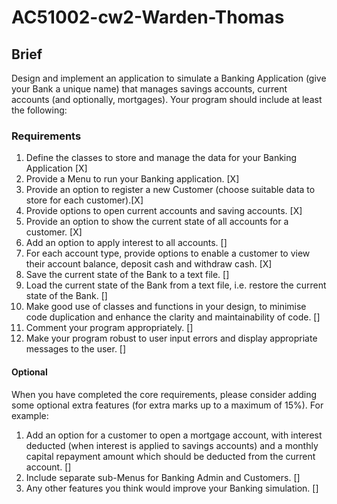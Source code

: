 # AC51002-cw2-Warden-Thomas

## Brief

Design and implement an application to simulate a Banking Application (give your Bank a unique
name) that manages savings accounts, current accounts (and optionally, mortgages). Your program
should include at least the following:

### Requirements  

1. Define the classes to store and manage the data for your Banking Application [X]
2. Provide a Menu to run your Banking application. [X]
3. Provide an option to register a new Customer (choose suitable data to store for each
customer).[X]
4. Provide options to open current accounts and saving accounts. [X]
5. Provide an option to show the current state of all accounts for a customer. [X]
6. Add an option to apply interest to all accounts. []
7. For each account type, provide options to enable a customer to view their account balance,
deposit cash and withdraw cash. [X]
8. Save the current state of the Bank to a text file. []
9. Load the current state of the Bank from a text file, i.e. restore the current state of the Bank. []
10. Make good use of classes and functions in your design, to minimise code duplication and
enhance the clarity and maintainability of code. []
11. Comment your program appropriately. []
12. Make your program robust to user input errors and display appropriate messages to the user. []

#### Optional

When you have completed the core requirements, please consider adding some optional extra
features (for extra marks up to a maximum of 15%). For example:

1. Add an option for a customer to open a mortgage account, with interest deducted (when
interest is applied to savings accounts) and a monthly capital repayment amount which
should be deducted from the current account. []
2. Include separate sub-Menus for Banking Admin and Customers. []
3. Any other features you think would improve your Banking simulation. []
